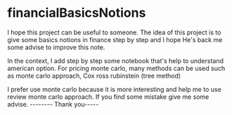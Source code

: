 # financialBasicsNotions

I hope this project can be useful to someone. The idea of this project is to give some basics notions in finance step by step and I hope He's back me some advise to improve this note.

In the context, I add step by step some notebook that's help to understand american option.
For pricing monte carlo, many methods can be used such as monte carlo approach, Cox ross rubinstein (tree method)

I prefer use monte carlo because it is more interesting and help me to use review monte carlo approach.
If you find some mistake give me some advise. -------- Thank you-----
